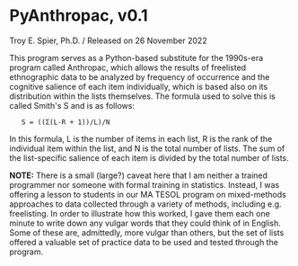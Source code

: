 # **PyAnthropac, v0.1**
Troy E. Spier, Ph.D. / Released on 26 November 2022

This program serves as a Python-based substitute for the 1990s-era program called Anthropac, which allows the results of freelisted ethnographic data to be analyzed by frequency of occurrence and the cognitive salience of each item individually, which is based also on its distribution within the lists themselves. The formula used to solve this is called Smith's S and is as follows:

       S = ((Σ(L-R + 1))/L)/N

In this formula, L is the number of items in each list, R is the rank of the individual item within the list, and N is the total number of lists. The sum of the list-specific salience of each item is divided by the total number of lists.

 **NOTE:** There is a small (large?) caveat here that I am neither a trained programmer nor someone with formal training in statistics. Instead, I was offering a lesson to students in our MA TESOL program on mixed-methods approaches to data collected through a variety of methods, including e.g. freelisting. In order to illustrate how this worked, I gave them each one minute to write down any vulgar words that they could think of in English. Some of these are, admittedly, more vulgar than others, but the set of lists offered a valuable set of practice data to be used and tested through the program.
